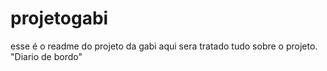 # projetogabi
esse é o readme do projeto da gabi aqui sera tratado tudo sobre o projeto. "Diario de bordo"
